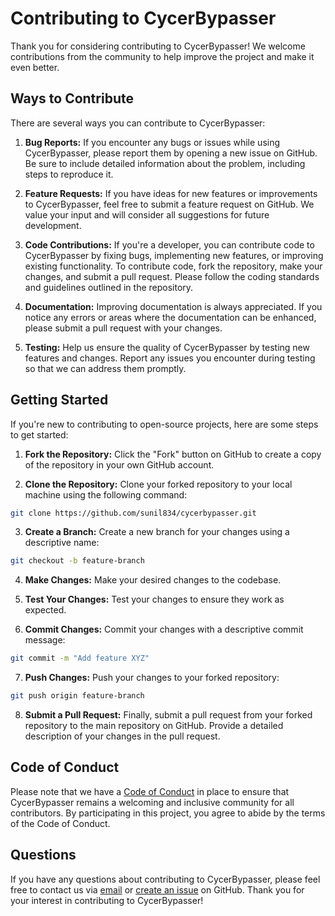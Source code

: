 # Contributing to CycerBypasser

Thank you for considering contributing to CycerBypasser! We welcome contributions from the community to help improve the project and make it even better.

## Ways to Contribute

There are several ways you can contribute to CycerBypasser:

1. **Bug Reports:** If you encounter any bugs or issues while using CycerBypasser, please report them by opening a new issue on GitHub. Be sure to include detailed information about the problem, including steps to reproduce it.

2. **Feature Requests:** If you have ideas for new features or improvements to CycerBypasser, feel free to submit a feature request on GitHub. We value your input and will consider all suggestions for future development.

3. **Code Contributions:** If you're a developer, you can contribute code to CycerBypasser by fixing bugs, implementing new features, or improving existing functionality. To contribute code, fork the repository, make your changes, and submit a pull request. Please follow the coding standards and guidelines outlined in the repository.

4. **Documentation:** Improving documentation is always appreciated. If you notice any errors or areas where the documentation can be enhanced, please submit a pull request with your changes.

5. **Testing:** Help us ensure the quality of CycerBypasser by testing new features and changes. Report any issues you encounter during testing so that we can address them promptly.

## Getting Started

If you're new to contributing to open-source projects, here are some steps to get started:

1. **Fork the Repository:** Click the "Fork" button on GitHub to create a copy of the repository in your own GitHub account.

2. **Clone the Repository:** Clone your forked repository to your local machine using the following command:
```bash
git clone https://github.com/sunil834/cycerbypasser.git
```

3. **Create a Branch:** Create a new branch for your changes using a descriptive name:
```bash
git checkout -b feature-branch
```

4. **Make Changes:** Make your desired changes to the codebase.

5. **Test Your Changes:** Test your changes to ensure they work as expected.

6. **Commit Changes:** Commit your changes with a descriptive commit message:
```bash
git commit -m "Add feature XYZ"
```


7. **Push Changes:** Push your changes to your forked repository:
```bash
git push origin feature-branch
```

8. **Submit a Pull Request:** Finally, submit a pull request from your forked repository to the main repository on GitHub. Provide a detailed description of your changes in the pull request.

## Code of Conduct

Please note that we have a [Code of Conduct](CODE_OF_CONDUCT.md) in place to ensure that CycerBypasser remains a welcoming and inclusive community for all contributors. By participating in this project, you agree to abide by the terms of the Code of Conduct.

## Questions

If you have any questions about contributing to CycerBypasser, please feel free to contact us via [email](mailto:nimmadasunil+github@gmai.com) or [create an issue](https://github.com/sunil834/cycerbypasser/issues/new) on GitHub. 
Thank you for your interest in contributing to CycerBypasser!
